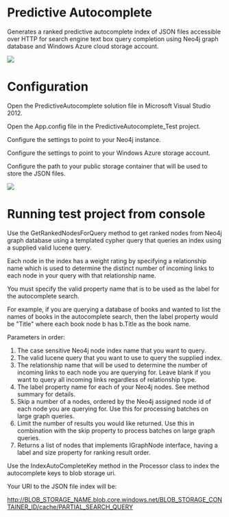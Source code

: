 Predictive Autocomplete
=======================

Generates a ranked predictive autocomplete index of JSON files accessible over HTTP for search engine text box query completion using Neo4j graph database and Windows Azure cloud storage account.

<img src='https://raw.github.com/kbastani/predictive-autocomplete/master/images/predictive-autocomplete.png'/>

Configuration
=======================

Open the PredictiveAutocomplete solution file in Microsoft Visual Studio 2012.

Open the App.config file in the PredictiveAutocomplete_Test project.

Configure the settings to point to your Neo4j instance.

Configure the settings to point to your Windows Azure storage account.

Configure the path to your public storage container that will be used to store the JSON files.

<img src='https://raw.github.com/kbastani/predictive-autocomplete/master/images/predictive-autocomplete-configure.png'/>

Running test project from console
=======================

Use the GetRankedNodesForQuery method to get ranked nodes from Neo4j graph database using a templated cypher query that queries an index using a supplied valid lucene query. 

Each node in the index has a weight rating by specifying a relationship name which is used to determine the 
distinct number of incoming links to each node in your query with that relationship name. 

You must specify the valid property name that is to be used as the label for the autocomplete search. 

For example, if you are querying a database of books and wanted to list the names of books in the 
autocomplete search, then the label property would be "Title" where each book node b has b.Title as the book name.

Parameters in order:

1. The case sensitive Neo4j node index name that you want to query.
2. The valid lucene query that you want to use to query the supplied index.
3. The relationship name that will be used to determine the number of incoming links to each node you are querying for. Leave blank if you want to query all incoming links regardless of relationship type.
4. The label property name for each of your Neo4j nodes. See method summary for details.
5. Skip a number of a nodes, ordered by the Neo4j assigned node id of each node you are querying for. Use this for processing batches on large graph queries.
6. Limit the number of results you would like returned. Use this in combination with the skip property to process batches on large graph queries.
7. Returns a list of nodes that implements IGraphNode interface, having a label and size property for ranking result order.

Use the IndexAutoCompleteKey method in the Processor class to index the autocomplete keys to blob storage uri.

Your URI to the JSON file index will be: 

http://BLOB_STORAGE_NAME.blob.core.windows.net/BLOB_STORAGE_CONTAINER_ID/cache/PARTIAL_SEARCH_QUERY





